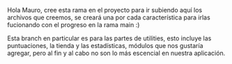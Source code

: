 Hola Mauro, cree esta rama en el proyecto para ir subiendo aquí los archivos que creemos, se creará una por cada característica para irlas fucionando con el progreso en la rama main :)

Esta branch en particular es para las partes de utilities, esto incluye las puntuaciones, la tienda y las estadísticas, módulos que nos gustaría agregar, pero al fin y al cabo no son lo más escencial en nuestra aplicación.
